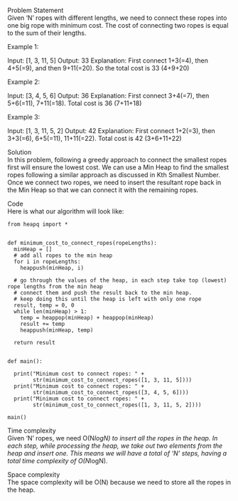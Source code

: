 Problem Statement \
Given ‘N’ ropes with different lengths, we need to connect these ropes into one big rope with minimum cost. The cost of connecting two ropes is equal to the sum of their lengths.

Example 1:

Input: [1, 3, 11, 5]
Output: 33
Explanation: First connect 1+3(=4), then 4+5(=9), and then 9+11(=20). So the total cost is 33 (4+9+20)

Example 2:

Input: [3, 4, 5, 6]
Output: 36
Explanation: First connect 3+4(=7), then 5+6(=11), 7+11(=18). Total cost is 36 (7+11+18)

Example 3:

Input: [1, 3, 11, 5, 2]
Output: 42
Explanation: First connect 1+2(=3), then 3+3(=6), 6+5(=11), 11+11(=22). Total cost is 42 (3+6+11+22)

Solution \
In this problem, following a greedy approach to connect the smallest ropes first will ensure the lowest cost. We can use a Min Heap to find the smallest ropes following a similar approach as discussed in Kth Smallest Number. Once we connect two ropes, we need to insert the resultant rope back in the Min Heap so that we can connect it with the remaining ropes.

Code \
Here is what our algorithm will look like:
```
from heapq import *


def minimum_cost_to_connect_ropes(ropeLengths):
  minHeap = []
  # add all ropes to the min heap
  for i in ropeLengths:
    heappush(minHeap, i)

  # go through the values of the heap, in each step take top (lowest) rope lengths from the min heap
  # connect them and push the result back to the min heap.
  # keep doing this until the heap is left with only one rope
  result, temp = 0, 0
  while len(minHeap) > 1:
    temp = heappop(minHeap) + heappop(minHeap)
    result += temp
    heappush(minHeap, temp)

  return result


def main():

  print("Minimum cost to connect ropes: " +
        str(minimum_cost_to_connect_ropes([1, 3, 11, 5])))
  print("Minimum cost to connect ropes: " +
        str(minimum_cost_to_connect_ropes([3, 4, 5, 6])))
  print("Minimum cost to connect ropes: " +
        str(minimum_cost_to_connect_ropes([1, 3, 11, 5, 2])))

main()
```

Time complexity \
Given ‘N’ ropes, we need O(N*logN) to insert all the ropes in the heap. In each step, while processing the heap, we take out two elements from the heap and insert one. This means we will have a total of ‘N’ steps, having a total time complexity of O(N*logN).

Space complexity \
The space complexity will be O(N) because we need to store all the ropes in the heap.